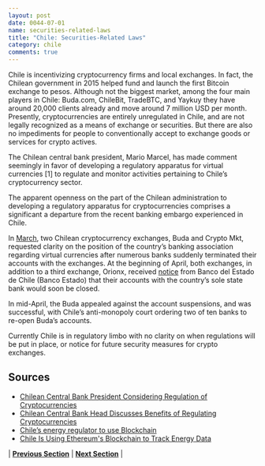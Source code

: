 ```yaml
---
layout: post
date: 0044-07-01
name: securities-related-laws
title: "Chile: Securities-Related Laws"
category: chile
comments: true
---
```


Chile is incentivizing cryptocurrency firms and local exchanges. In fact, the Chilean government in 2015 helped fund and launch the first Bitcoin exchange to pesos. Although not the biggest market, among the four main players in Chile: Buda.com, ChileBit, TradeBTC, and Yaykuy they have around 20,000 clients already and move around 7 million USD per month.
Presently, cryptocurrencies are entirely unregulated in Chile, and are not legally recognized as a means of exchange or securities. But there are also no impediments for people to conventionally accept to exchange goods or services for crypto actives.

The Chilean central bank president, Mario Marcel, has made comment seemingly in favor of developing a regulatory apparatus for virtual currencies [1] to regulate and monitor activities pertaining to Chile’s cryptocurrency sector.

The apparent openness on the part of the Chilean administration to developing a regulatory apparatus for cryptocurrencies comprises a significant a departure from the recent banking embargo experienced in Chile.

In [March](https://news.bitcoin.com/cryptocurrency-exchanges-in-chile-call-out-banks-for-denying-them-services/), two Chilean cryptocurrency exchanges, Buda and Crypto Mkt, requested clarity on the position of the country’s banking association regarding virtual currencies after numerous banks suddenly terminated their accounts with the exchanges. At the beginning of April, both exchanges, in addition to a third exchange, Orionx, received [notice](https://news.bitcoin.com/chile-three-crypto-exchanges-dropped-by-state-bank/) from Banco del Estado de Chile (Banco Estado) that their accounts with the country’s sole state bank would soon be closed. 

In mid-April, the Buda appealed against the account suspensions, and was successful, with Chile’s anti-monopoly court ordering two of ten banks to re-open Buda’s accounts.

Currently Chile is in regulatory limbo with no clarity on when regulations will be put in place, or notice for future security measures for crypto exchanges. 

## Sources

- [Chilean Central Bank President Considering Regulation of Cryptocurrencies](https://news.bitcoin.com/chilean-central-bank-president-considering-regulation-cryptocurrencies/)
- [Chilean Central Bank Head Discusses Benefits of Regulating Cryptocurrencies](https://news.bitcoin.com/chilean-central-bank-president-considering-regulation-cryptocurrencies/)
- [Chile’s energy regulator to use Blockchain](https://www.pv-magazine.com/2018/02/27/chiles-energy-regulator-to-use-blockchain/)
- [Chile Is Using Ethereum's Blockchain to Track Energy Data](https://www.coindesk.com/chile-to-use-ethereums-blockchain-to-track-energy-data/)



| **[Previous Section](https://neo-project.github.io/global-blockchain-compliance-hub//chile/chile-laws-token-sales.html)** | **[Next Section](https://neo-project.github.io/global-blockchain-compliance-hub//chile/chile-privacy-and-data-protection.html)** |
